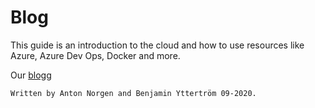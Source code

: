 # Blog

This guide is an introduction to the cloud and how to use resources like Azure, Azure Dev Ops, Docker and more.

Our [blogg](index.md)

```
Written by Anton Norgen and Benjamin Yttertröm 09-2020.
```
